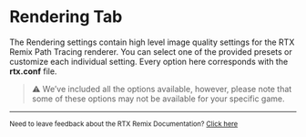 # Rendering Tab 

The Rendering settings contain high level image quality settings for the RTX Remix Path Tracing renderer. You can select one of the provided presets or customize each individual setting.  Every option here corresponds with the **rtx.conf** file.

> ⚠️ We’ve included all the options available, however, please note that some of these options may not be available for your specific game. 

***
<sub> Need to leave feedback about the RTX Remix Documentation?  [Click here](https://docs.google.com/forms/d/1vym6SgptS4QJvp6ZKTN8Mu9yfd5yQc76B3KHIl-n4DQ/prefill) <sub>